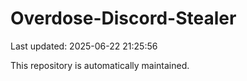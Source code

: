 # Overdose-Discord-Stealer

Last updated: 2025-06-22 21:25:56

This repository is automatically maintained.
